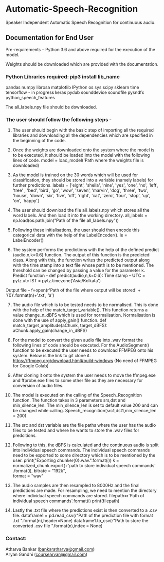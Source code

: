 # Automatic-Speech-Recognition
Speaker Independent Automatic Speech Recognition for continuous audio.

## Documentation for End User
Pre-requirements – 
Python 3.6 and above required for the execution of the model.

Weights should be downloaded which are provided with the documentation.

### Python Libraries required: pip3 install lib_name
pandas
numpy
librosa
matplotlib
IPython
os
sys
scipy
sklearn
time
tensorflow   -   in progress
keras
pydub
sounddevice
soundfile
pysndfx
python_speech_features

The all_labels.npy file should be downloaded.

### The user should follow the following steps - 
1.	The user should begin with the basic step of importing all the required libraries and downloading all the dependencies which are specified in the beginning of the code.

2.	Once the weights are downloaded onto the system where the model is to be executed, it should be loaded into the model with the following lines of code.
model = load_model('Path where the weights file is downloaded)

3.	As the model is trained on the 30 words which will be used for classification, they should be stored into a variable (namely labels) for further predictions.
labels = ['eight', 'sheila', 'nine', 'yes', 'one', 'no', 'left', 'tree'   , 'bed', 'bird', 'go', 'wow', 'seven', 'marvin', 'dog', 'three', 'two', 'house', 'down', 'six', 'five', 'off', 'right', 'cat', 'zero', 'four', 'stop', 'up', 'on', 'happy']

4.	The user should download the file all_labels.npy which stores all the word labels. And then load it into the working directory.
all_labels = np.load(os.path.join("Path of the file all_labels.npy"))

5.	Following these initialisations, the user should then encode this categorical data with the help of the LabelEncoder().
le = LabelEncoder()	

6.	The system performs the predictions with the help of the defined predict (audio,n,k=0.6) function. The output of this function is the predicted class. Along with this, the function writes the predicted output along with the time stamp into a text file whose path is to be mentioned. The threshold can be changed by passing a value for the parameter k.
Predict function - def predict(audio,n,k=0.6):
Time stamp –
UTC = pytz.utc 
IST = pytz.timezone('Asia/Kolkata')

Output file – 
f=open(r'Path of the file where output will be stored' + '{0}'.format(n)+'.txt', 'a')

7.	The audio file which is to be tested needs to be normalised. This is done with the help of the match_target_variable(). This function returns a value change_n_dBFS which is used for normalisation. Normalisation is done with the use of apply_gain() function.
def match_target_amplitude(aChunk, target_dBFS):
aChunk.apply_gain(change_in_dBFS)

8.	For the model to convert the given audio file into .wav format the following lines of code should be executed. For the AudioSegment() function to be executed the user needs to download FFMPEG onto his system. Below is the link to git clone it. https://ffmpeg.org/download.html#build-windows (No need of FFMPEG for Google Colab)

9.	After cloning it onto the system the user needs to move the ffmpeg.exe and ffprobe.exe files to some other file as they are necessary for conversion of audio files.

10.	The model is executed on the calling of the Speech_Recognition function. The function takes in 3 parameters srs,dst and min_silence_len. The min_silence_len  is set to default value 200 and can be changed while calling.
Speech_recognition(src1,dst1,min_silence_len = 200)

11.	The src and dst variable are the file paths where the user has the audio files to be tested and where he wants to store the .wav files for predcitions. 

12.	Following to this, the dBFS is calculated and the continuous audio is split into individual speech commands. The individual speech commands need to be exported to some directory which is to be mentioned by the user. 
 print("Exporting chunker{0}.wav.".format(i))
 k = normalized_chunk.export(
 r'path to store individual speech commands' .format(i),
 bitrate = "192k",	
 format = "wav"

13.	The audio samples are then resampled to 8000Hz and the final predictions are made. For resampling, we need to mention the directory where individual speech commands are stored.
filepath=r'Path of individual speech commands'.format(i)
print(filepath)	

14.	Lastly the .txt file where the predictions exist is then converted to a .csv file.
dataframe1 = pd.read_csv(r"Path of the prediction file with format .txt ".format(n),header=None) 
dataframe1.to_csv(r"Path to store the converted .csv file ".format(n),index = None)


### Contact:	<br>
Atharva Bankar (bankaratharva@gmail.com) <br>
Aryan Gandhi (coursearyan@gmail.com)
